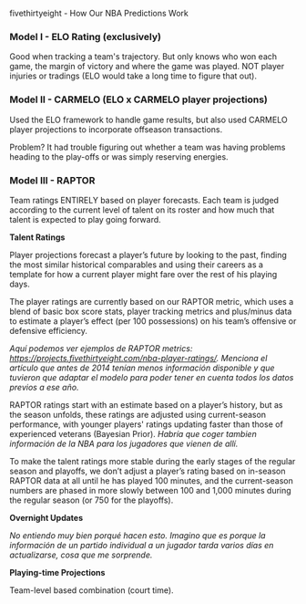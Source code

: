 fivethirtyeight - How Our NBA Predictions Work

### **Model I - ELO Rating (exclusively)**

Good when tracking a team's trajectory. But only knows who won each game, the margin of victory and where the game was played.
NOT player injuries or tradings (ELO would take a long time to figure that out).


### **Model II - CARMELO (ELO x CARMELO player projections)**

Used the ELO framework to handle game results, but also used CARMELO player projections to incorporate offseason transactions.

Problem? It had trouble figuring out whether a team was having problems heading to the play-offs or was simply reserving energies.


### **Model III - RAPTOR**

Team ratings ENTIRELY based on player forecasts. Each team is judged according to the current level of talent on its roster and how much that talent is expected to play going forward.

**Talent Ratings**

Player projections forecast a player’s future by looking to the past, finding the most similar historical comparables and using their careers as a template for how a current player might fare over the rest of his playing days.

The player ratings are currently based on our RAPTOR metric, which uses a blend of basic box score stats, player tracking metrics and plus/minus data to estimate a player’s effect (per 100 possessions) on his team’s offensive or defensive efficiency.

*Aquí podemos ver ejemplos de RAPTOR metrics: https://projects.fivethirtyeight.com/nba-player-ratings/. Menciona el artículo que antes de 2014 tenían menos información disponible y que tuvieron que adaptar el modelo para poder tener en cuenta todos los datos previos a ese año.*

RAPTOR ratings start with an estimate based on a player’s history, but as the season unfolds, these ratings are adjusted using current-season performance, with younger players' ratings updating faster than those of experienced veterans (Bayesian Prior). *Habría que coger tambien información de la NBA para los jugadores que vienen de allí.*

To make the talent ratings more stable during the early stages of the regular season and playoffs, we don’t adjust a player’s rating based on in-season RAPTOR data at all until he has played 100 minutes, and the current-season numbers are phased in more slowly between 100 and 1,000 minutes during the regular season (or 750 for the playoffs).

**Overnight Updates**

*No entiendo muy bien porqué hacen esto. Imagino que es porque la información de un partido individual a un jugador tarda varios días en actualizarse, cosa que me sorprende.*

**Playing-time Projections**

Team-level based combination (court time).
